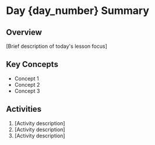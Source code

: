 # Day {day_number} Summary

## Overview
[Brief description of today's lesson focus]

## Key Concepts
- Concept 1
- Concept 2
- Concept 3

## Activities
1. [Activity description]
2. [Activity description]
3. [Activity description]
